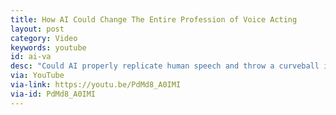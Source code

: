 ```yaml
---
title: How AI Could Change The Entire Profession of Voice Acting
layout: post
category: Video
keywords: youtube
id: ai-va
desc: "Could AI properly replicate human speech and throw a curveball into an already extremely unstable job: professional voice acting?"
via: YouTube
via-link: https://youtu.be/PdMd8_A0IMI
via-id: PdMd8_A0IMI
---
```


<script>
    window.location.replace("{{ page.via-link }}");
</script>